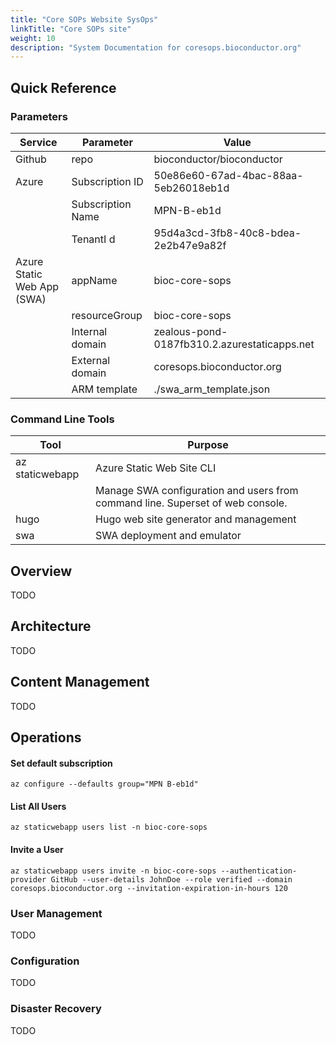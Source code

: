 ```yaml
---
title: "Core SOPs Website SysOps"
linkTitle: "Core SOPs site"
weight: 10
description: "System Documentation for coresops.bioconductor.org"
---
```


## Quick Reference

### Parameters

| Service | Parameter | Value |
|---------|-----------|-------|
| Github | repo | bioconductor/bioconductor |
| Azure  | Subscription ID | 50e86e60-67ad-4bac-88aa-5eb26018eb1d |
|| Subscription Name | MPN-B-eb1d |
|| TenantI d | 95d4a3cd-3fb8-40c8-bdea-2e2b47e9a82f
| Azure Static Web App (SWA) | appName | bioc-core-sops |
|| resourceGroup | bioc-core-sops | bioc-core-sops |
|| Internal domain | zealous-pond-0187fb310.2.azurestaticapps.net |
|| External domain | coresops.bioconductor.org |
|| ARM template | ./swa_arm_template.json |

### Command Line Tools

| Tool | Purpose |
|------|---------|
| az staticwebapp | Azure Static Web Site CLI |
|| Manage SWA configuration and users from command line. Superset of web console. |
| hugo | Hugo web site generator and management |
| swa | SWA deployment and emulator |


## Overview

TODO 

## Architecture

TODO 

## Content Management

TODO 

## Operations

#### Set default subscription

```
az configure --defaults group="MPN B-eb1d" 
```

#### List All Users

```
az staticwebapp users list -n bioc-core-sops
```

#### Invite a User

```
az staticwebapp users invite -n bioc-core-sops --authentication-provider GitHub --user-details JohnDoe --role verified --domain coresops.bioconductor.org --invitation-expiration-in-hours 120
```



### User Management

TODO 

### Configuration

TODO 

### Disaster Recovery

TODO 
